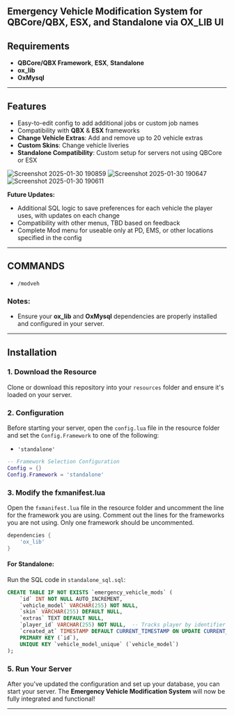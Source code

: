 ## Emergency Vehicle Modification System for QBCore/QBX, ESX, and Standalone via OX_LIB UI

## Requirements
- **QBCore/QBX Framework**, **ESX**, **Standalone**
- **ox_lib**
- **OxMysql**

---

## Features
- Easy-to-edit config to add additional jobs or custom job names
- Compatibility with **QBX** & **ESX** frameworks
- **Change Vehicle Extras**: Add and remove up to 20 vehicle extras
- **Custom Skins**: Change vehicle liveries
- **Standalone Compatibility**: Custom setup for servers not using QBCore or ESX

![Screenshot 2025-01-30 190859](https://github.com/user-attachments/assets/5b62ed1c-a2e7-4b71-b89a-47df75792435)
![Screenshot 2025-01-30 190647](https://github.com/user-attachments/assets/86eda620-02b0-4841-9939-d02b35a4e4d5)
![Screenshot 2025-01-30 190611](https://github.com/user-attachments/assets/dea93887-7598-4896-aee2-294e8a4d009d)

**Future Updates:**
- Additional SQL logic to save preferences for each vehicle the player uses, with updates on each change
- Compatibility with other menus, TBD based on feedback
- Complete Mod menu for useable only at PD, EMS, or other locations specified in the config

---

## COMMANDS
- `/modveh`

### Notes:
- Ensure your **ox_lib** and **OxMysql** dependencies are properly installed and configured in your server.
---

## Installation

### 1. Download the Resource
Clone or download this repository into your `resources` folder and ensure it's loaded on your server.

### 2. Configuration
Before starting your server, open the `config.lua` file in the resource folder and set the `Config.Framework` to one of the following:
- `'standalone'` 

```lua
-- Framework Selection Configuration
Config = {}
Config.Framework = 'standalone' 
```

### 3. Modify the fxmanifest.lua
Open the `fxmanifest.lua` file in the resource folder and uncomment the line for the framework you are using. Comment out the lines for the frameworks you are not using. Only one framework should be uncommented.

```lua
dependencies {
    'ox_lib'
}
```

#### For Standalone:
Run the SQL code in `standalone_sql.sql`:
```sql
CREATE TABLE IF NOT EXISTS `emergency_vehicle_mods` (
    `id` INT NOT NULL AUTO_INCREMENT,
    `vehicle_model` VARCHAR(255) NOT NULL,
    `skin` VARCHAR(255) DEFAULT NULL,
    `extras` TEXT DEFAULT NULL,
    `player_id` VARCHAR(255) NOT NULL,  -- Tracks player by identifier (optional)
    `created_at` TIMESTAMP DEFAULT CURRENT_TIMESTAMP ON UPDATE CURRENT_TIMESTAMP,
    PRIMARY KEY (`id`),
    UNIQUE KEY `vehicle_model_unique` (`vehicle_model`)
);
```

### 5. Run Your Server
After you've updated the configuration and set up your database, you can start your server. The **Emergency Vehicle Modification System** will now be fully integrated and functional!

---
